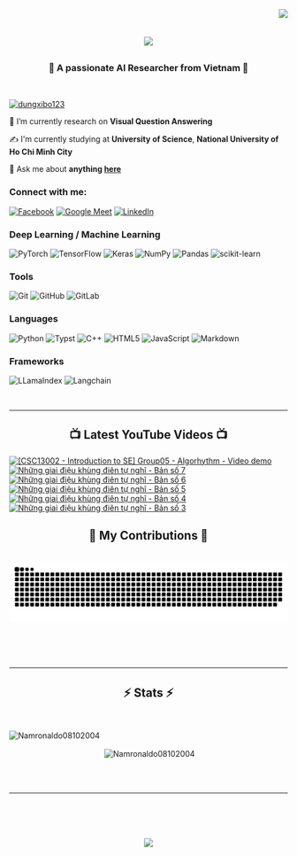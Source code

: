 <img align="right" src="https://visitor-badge.laobi.icu/badge?page_id=Namronaldo08102004.Namronaldo08102004" />

<h1 align="center">
    <img src="https://readme-typing-svg.herokuapp.com/?font=Righteous&size=35&center=true&vCenter=true&width=500&height=70&duration=4000&lines=Hello+everyone!+%F0%9F%91%8B;+I'm+Doan+Dang+Phuong+Nam;Glad+to+meet+you!" />
</h1>

<h3 align="center"> 💪 A passionate AI Researcher from Vietnam 💪</h3>

<br/>

<p align="left"> <a href="https://github.com/ryo-ma/github-profile-trophy"><img src="https://github-profile-trophy.vercel.app/?username=dungxibo123&no-bg=true&theme=radical&margin-w=15&margin-h=15&row=1&column=7" alt="dungxibo123" /></a> </p>
 
🔭 I’m currently research on **Visual Question Answering**

✍️ I'm currently studying at **University of Science**, **National University of Ho Chi Minh City**

💬 Ask me about **anything [here](https://github.com/Namronaldo08102004/Namronaldo08102004/issues)**

<h3 align="left">Connect with me:</h3>
<p align="left">
  
  [![Facebook](https://img.shields.io/badge/Facebook-%231877F2.svg?style=for-the-badge&logo=Facebook&logoColor=white)](https://www.facebook.com/doandangphuongnam)
  [![Google Meet](https://img.shields.io/badge/Google%20Meet-00897B?style=for-the-badge&logo=google-meet&logoColor=white)](https://calendly.com/thanhdoan0910)
  [![LinkedIn](https://img.shields.io/badge/linkedin-%230077B5.svg?style=for-the-badge&logo=linkedin&logoColor=white)](https://www.linkedin.com/in/doandangphuongnam/)
  
</p>

<h3 align="left">Deep Learning / Machine Learning</h3>
<p align="left">

  ![PyTorch](https://img.shields.io/badge/PyTorch-%23EE4C2C.svg?style=for-the-badge&logo=PyTorch&logoColor=white)
  ![TensorFlow](https://img.shields.io/badge/TensorFlow-%23FF6F00.svg?style=for-the-badge&logo=TensorFlow&logoColor=white)
  ![Keras](https://img.shields.io/badge/Keras-%23D00000.svg?style=for-the-badge&logo=Keras&logoColor=white)
  ![NumPy](https://img.shields.io/badge/numpy-%23013243.svg?style=for-the-badge&logo=numpy&logoColor=white)
  ![Pandas](https://img.shields.io/badge/pandas-%23150458.svg?style=for-the-badge&logo=pandas&logoColor=white)
  ![scikit-learn](https://img.shields.io/badge/scikit--learn-%23F7931E.svg?style=for-the-badge&logo=scikit-learn&logoColor=white)

</p>

<h3 align="left">Tools</h3>
<p align="left">

  ![Git](https://img.shields.io/badge/git-%23F05033.svg?style=for-the-badge&logo=git&logoColor=white)
  ![GitHub](https://img.shields.io/badge/github-%23121011.svg?style=for-the-badge&logo=github&logoColor=white)
  ![GitLab](https://img.shields.io/badge/gitlab-%23181717.svg?style=for-the-badge&logo=gitlab&logoColor=white)

</p>

<h3 align="left">Languages</h3>
<p align="left">

  ![Python](https://img.shields.io/badge/python-3670A0?style=for-the-badge&logo=python&logoColor=ffdd54)
  ![Typst](https://img.shields.io/badge/typst-%23008080.svg?style=for-the-badge&logo=latex&logoColor=white)
  ![C++](https://img.shields.io/badge/c++-%2300599C.svg?style=for-the-badge&logo=c%2B%2B&logoColor=white)
  ![HTML5](https://img.shields.io/badge/html5-%23E34F26.svg?style=for-the-badge&logo=html5&logoColor=white)
  ![JavaScript](https://img.shields.io/badge/javascript-%23323330.svg?style=for-the-badge&logo=javascript&logoColor=%23F7DF1E)
  ![Markdown](https://img.shields.io/badge/markdown-%23000000.svg?style=for-the-badge&logo=markdown&logoColor=white)

</p>

<h3 align="left">Frameworks</h3>
<p align="left">

![LLamaIndex](https://img.shields.io/badge/llamaindex-%23092E20.svg?style=for-the-badge&logo=django&logoColor=white)
![Langchain](https://img.shields.io/badge/langchain-%23430098.svg?style=for-the-badge&logo=heroku&logoColor=white)

</p>

<br/>
<hr/>

<div align = "center">
    <h2>📺 Latest YouTube Videos 📺</h2>
</div>

<!-- BEGIN YOUTUBE-CARDS -->
[![[CSC13002 - Introduction to SE] Group05 - Algorhythm - Video demo](https://ytcards.demolab.com/?id=CYc0fNSmMA8&title=%5BCSC13002+-+Introduction+to+SE%5D+Group05+-+Algorhythm+-+Video+demo&lang=en&timestamp=1735633636&background_color=%230d1117&title_color=%23ffffff&stats_color=%23dedede&max_title_lines=1&width=250&border_radius=5&duration=436 "[CSC13002 - Introduction to SE] Group05 - Algorhythm - Video demo")](https://www.youtube.com/watch?v=CYc0fNSmMA8)
[![Những giai điệu khùng điên tự nghĩ - Bản số 7](https://ytcards.demolab.com/?id=bD2dBgcPia4&title=Nh%E1%BB%AFng+giai+%C4%91i%E1%BB%87u+kh%C3%B9ng+%C4%91i%C3%AAn+t%E1%BB%B1+ngh%C4%A9+-+B%E1%BA%A3n+s%E1%BB%91+7&lang=en&timestamp=1733895924&background_color=%230d1117&title_color=%23ffffff&stats_color=%23dedede&max_title_lines=1&width=250&border_radius=5&duration=28 "Những giai điệu khùng điên tự nghĩ - Bản số 7")](https://www.youtube.com/watch?v=bD2dBgcPia4)
[![Những giai điệu khùng điên tự nghĩ  - Bản số 6](https://ytcards.demolab.com/?id=08U5W9Jf5OY&title=Nh%E1%BB%AFng+giai+%C4%91i%E1%BB%87u+kh%C3%B9ng+%C4%91i%C3%AAn+t%E1%BB%B1+ngh%C4%A9++-+B%E1%BA%A3n+s%E1%BB%91+6&lang=en&timestamp=1733895865&background_color=%230d1117&title_color=%23ffffff&stats_color=%23dedede&max_title_lines=1&width=250&border_radius=5&duration=29 "Những giai điệu khùng điên tự nghĩ  - Bản số 6")](https://www.youtube.com/watch?v=08U5W9Jf5OY)
[![Những giai điệu khùng điên tự nghĩ - Bản số 5](https://ytcards.demolab.com/?id=tg9ffcShFA8&title=Nh%E1%BB%AFng+giai+%C4%91i%E1%BB%87u+kh%C3%B9ng+%C4%91i%C3%AAn+t%E1%BB%B1+ngh%C4%A9+-+B%E1%BA%A3n+s%E1%BB%91+5&lang=en&timestamp=1733895776&background_color=%230d1117&title_color=%23ffffff&stats_color=%23dedede&max_title_lines=1&width=250&border_radius=5&duration=16 "Những giai điệu khùng điên tự nghĩ - Bản số 5")](https://www.youtube.com/watch?v=tg9ffcShFA8)
[![Những giai điệu khùng điên tự nghĩ - Bản số 4](https://ytcards.demolab.com/?id=3qAYKLG4D7Y&title=Nh%E1%BB%AFng+giai+%C4%91i%E1%BB%87u+kh%C3%B9ng+%C4%91i%C3%AAn+t%E1%BB%B1+ngh%C4%A9+-+B%E1%BA%A3n+s%E1%BB%91+4&lang=en&timestamp=1733895703&background_color=%230d1117&title_color=%23ffffff&stats_color=%23dedede&max_title_lines=1&width=250&border_radius=5&duration=34 "Những giai điệu khùng điên tự nghĩ - Bản số 4")](https://www.youtube.com/watch?v=3qAYKLG4D7Y)
[![Những giai điệu khùng điên tự nghĩ - Bản số 3](https://ytcards.demolab.com/?id=Dtz3NcaJjAI&title=Nh%E1%BB%AFng+giai+%C4%91i%E1%BB%87u+kh%C3%B9ng+%C4%91i%C3%AAn+t%E1%BB%B1+ngh%C4%A9+-+B%E1%BA%A3n+s%E1%BB%91+3&lang=en&timestamp=1703850123&background_color=%230d1117&title_color=%23ffffff&stats_color=%23dedede&max_title_lines=1&width=250&border_radius=5&duration=18 "Những giai điệu khùng điên tự nghĩ - Bản số 3")](https://www.youtube.com/watch?v=Dtz3NcaJjAI)
<!-- END YOUTUBE-CARDS -->



<div align="center">
  <h2>🐍 My Contributions 🐍</h2>
  <br>
  <img alt="snake eating my contributions" src="https://raw.githubusercontent.com/Namronaldo08102004/Namronaldo08102004/output/github-contribution-grid-snake.svg" />
  
  <br/><br/><br/>
</div>

<hr/>

<h2 align="center">⚡ Stats ⚡</h2>
<br>
<div align=center>
  <p><img align="left" src="https://github-readme-stats.vercel.app/api/top-langs?username=Namronaldo08102004&show_icons=true&locale=en&layout=compact&theme=radical&hide=HTML,Jupyter%20Notebook" alt="Namronaldo08102004" /></p>

  <br>

  <p>&nbsp;<img align="center" src="https://github-readme-stats.vercel.app/api?username=Namronaldo08102004&show_icons=true&locale=en&theme=radical" alt="Namronaldo08102004" /></p>

</div>

<br/><br/>

<hr/>

<br/>

<h1 align="center">
    <img src="https://readme-typing-svg.herokuapp.com/?font=Righteous&size=35&center=true&vCenter=true&width=500&height=70&duration=4000&lines=+Thanks+for+Watching;" />
</h1>

<br/>
